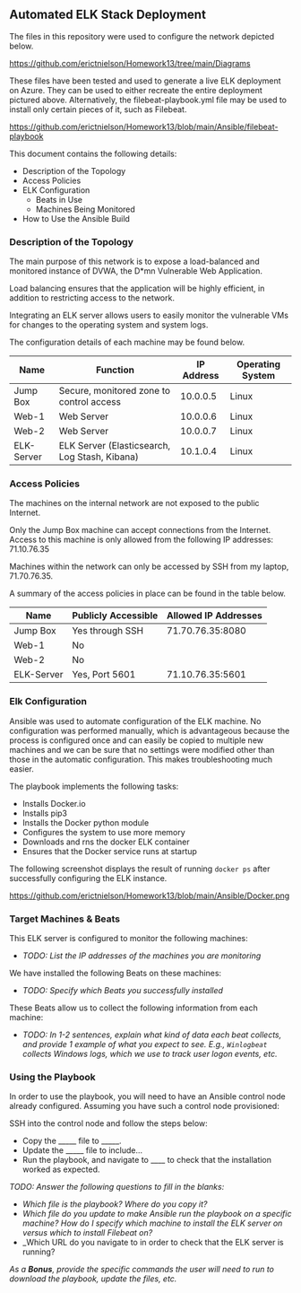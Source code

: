 ## Automated ELK Stack Deployment

The files in this repository were used to configure the network depicted below.

https://github.com/erictnielson/Homework13/tree/main/Diagrams

These files have been tested and used to generate a live ELK deployment on Azure. They can be used to either recreate the entire deployment pictured above. Alternatively, the filebeat-playbook.yml file may be used to install only certain pieces of it, such as Filebeat.

https://github.com/erictnielson/Homework13/blob/main/Ansible/filebeat-playbook

This document contains the following details:
- Description of the Topology
- Access Policies
- ELK Configuration
  - Beats in Use
  - Machines Being Monitored
- How to Use the Ansible Build


### Description of the Topology

The main purpose of this network is to expose a load-balanced and monitored instance of DVWA, the D*mn Vulnerable Web Application.

Load balancing ensures that the application will be highly efficient, in addition to restricting access to the network.

Integrating an ELK server allows users to easily monitor the vulnerable VMs for changes to the operating system and system logs.

The configuration details of each machine may be found below.

| Name       | Function                                      | IP Address | Operating System |
|------------|-----------------------------------------------|------------|------------------|
| Jump Box   | Secure, monitored zone to control access      | 10.0.0.5   | Linux            |
| Web-1      | Web Server                                    | 10.0.0.6   | Linux            |
| Web-2      | Web Server                                    | 10.0.0.7   | Linux            |
| ELK-Server | ELK Server (Elasticsearch, Log Stash, Kibana) | 10.1.0.4   | Linux            |

### Access Policies

The machines on the internal network are not exposed to the public Internet. 

Only the Jump Box machine can accept connections from the Internet. Access to this machine is only allowed from the following IP addresses:
71.10.76.35

Machines within the network can only be accessed by SSH from my laptop, 71.70.76.35.

A summary of the access policies in place can be found in the table below.

| Name       | Publicly Accessible | Allowed IP Addresses |
|------------|---------------------|----------------------|
| Jump Box   | Yes through SSH     | 71.70.76.35:8080     |
| Web-1      | No                  |                      |
| Web-2      | No                  |                      |
| ELK-Server | Yes, Port 5601      | 71.10.76.35:5601     |

### Elk Configuration

Ansible was used to automate configuration of the ELK machine. No configuration was performed manually, which is advantageous because the process is configured once and can easily be copied to multiple new machines and we can be sure that no settings were modified other than those in the automatic configuration.  This makes troubleshooting much easier.

The playbook implements the following tasks:

-  Installs Docker.io
-  Installs pip3
-  Installs the Docker python module
-  Configures the system to use more memory
-  Downloads and rns the docker ELK container
-  Ensures that the Docker service runs at startup

The following screenshot displays the result of running `docker ps` after successfully configuring the ELK instance.

https://github.com/erictnielson/Homework13/blob/main/Ansible/Docker.png

### Target Machines & Beats
This ELK server is configured to monitor the following machines:
- _TODO: List the IP addresses of the machines you are monitoring_

We have installed the following Beats on these machines:
- _TODO: Specify which Beats you successfully installed_

These Beats allow us to collect the following information from each machine:
- _TODO: In 1-2 sentences, explain what kind of data each beat collects, and provide 1 example of what you expect to see. E.g., `Winlogbeat` collects Windows logs, which we use to track user logon events, etc._

### Using the Playbook
In order to use the playbook, you will need to have an Ansible control node already configured. Assuming you have such a control node provisioned: 

SSH into the control node and follow the steps below:
- Copy the _____ file to _____.
- Update the _____ file to include...
- Run the playbook, and navigate to ____ to check that the installation worked as expected.

_TODO: Answer the following questions to fill in the blanks:_
- _Which file is the playbook? Where do you copy it?_
- _Which file do you update to make Ansible run the playbook on a specific machine? How do I specify which machine to install the ELK server on versus which to install Filebeat on?_
- _Which URL do you navigate to in order to check that the ELK server is running?

_As a **Bonus**, provide the specific commands the user will need to run to download the playbook, update the files, etc._
